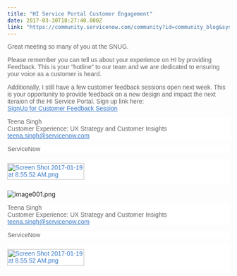 ```yaml
---
title: "HI Service Portal Customer Engagement"
date: 2017-03-30T18:27:40.000Z
link: "https://community.servicenow.com/community?id=community_blog&sys_id=613daae5dbd0dbc01dcaf3231f961945"
---
```

<p style="font-family: arial, sans-serif; color: #666666;">Great meeting so many of you at the SNUG.</p><p style="font-family: arial, sans-serif; color: #666666;">Please remember you can tell us about your experience on HI by providing Feedback. This is your "hotline" to our team and we are dedicated to ensuring your voice as a customer is heard.</p><p style="font-family: arial, sans-serif; color: #666666;">Additionally, I still have a few customer feedback sessions open next week. This is your opportunity to provide feedback on a new design and impact the next iteraion of the HI Service Portal. Sign up link here: <br/><a title="" _jive_internal="true" href="http://www.signupgenius.com/go/20f0f4ba5ab2ea3fe3-hiservice2" rel="nofollow" style="font-weight: inherit; font-style: inherit; font-family: inherit; color: #3778c7;" target="_blank">SignUp for Customer Feedback Session</a> </p><p></p><p style="margin-bottom: 0.0001pt; font-family: arial, sans-serif; color: #666666; background: white;"><span style="font-weight: inherit; font-style: inherit; font-size: 10.5pt; font-family: Arial;">Teena Singh<br/>Customer Experience: UX Strategy and Customer Insights<br/></span><a class="jive-link-email-small" href="mailto:teena.singh@servicenow.com" style="font-weight: inherit; font-style: inherit; font-family: inherit; color: #3778c7;"><span style="font-weight: inherit; font-style: inherit; font-size: 10.5pt; font-family: inherit;">teena.singh@servicenow.com</span></a></p><p style="margin-bottom: 0.0001pt; font-family: arial, sans-serif; color: #666666; background: white;"><span style="font-weight: inherit; font-style: inherit; font-size: 10.5pt; font-family: Arial;">ServiceNow</span></p><p style="margin-bottom: 0.0001pt; font-family: arial, sans-serif; color: #666666; background: white;"><span style="font-weight: inherit; font-style: inherit; font-size: 10.5pt; font-family: Arial;"><a _jive_internal="true" data-containerid="-1" data-containertype="-1" data-objectid="243508" data-objecttype="111" href="/servlet/JiveServlet/downloadImage/2-1088566-243508/Screen Shot 2017-01-19 at 8.55.52 AM.png" style="font-weight: inherit; font-style: inherit; font-family: inherit; color: #3778c7;"><img  alt="Screen Shot 2017-01-19 at 8.55.52 AM.png" class="image-1 jive-image" height="38" src="71d29c42db141f048c8ef4621f9619da.iix" style="margin: 10px 10px 10px 0; border-width: 174px; font-weight: inherit; font-style: inherit; font-family: inherit;" width="174"/></a></span></p><p></p><p><img  alt="image001.png" class="image-1 jive-image" src="4bb3f886db589304b322f4621f96198e.iix" style="height: auto;"/></p><p style="margin-bottom: 0.0001pt; font-family: arial, sans-serif; color: #666666; background: white;"><span style="font-weight: inherit; font-style: inherit; font-size: 10.5pt; font-family: Arial;">Teena Singh<br/>Customer Experience: UX Strategy and Customer Insights<br/></span><a class="jive-link-email-small" href="mailto:teena.singh@servicenow.com" style="font-weight: inherit; font-style: inherit; font-family: inherit; color: #3778c7;"><span style="font-weight: inherit; font-style: inherit; font-size: 10.5pt; font-family: inherit;">teena.singh@servicenow.com</span></a></p><p style="margin-bottom: 0.0001pt; font-family: arial, sans-serif; color: #666666; background: white;"><span style="font-weight: inherit; font-style: inherit; font-size: 10.5pt; font-family: Arial;">ServiceNow</span></p><p style="margin-bottom: 0.0001pt; font-family: arial, sans-serif; color: #666666; background: white;"><span style="font-weight: inherit; font-style: inherit; font-size: 10.5pt; font-family: Arial;"><a _jive_internal="true" data-containerid="-1" data-containertype="-1" data-objectid="243508" data-objecttype="111" href="/servlet/JiveServlet/downloadImage/2-1088566-243508/Screen Shot 2017-01-19 at 8.55.52 AM.png" style="font-weight: inherit; font-style: inherit; font-family: inherit; color: #3778c7;"><img  alt="Screen Shot 2017-01-19 at 8.55.52 AM.png" class="image-1 jive-image" height="38" src="3a61b7fddb18df04e9737a9e0f9619be.iix" style="margin: 10px 10px 10px 0; border-width: 174px; font-weight: inherit; font-style: inherit; font-family: inherit;" width="174"/></a></span></p>